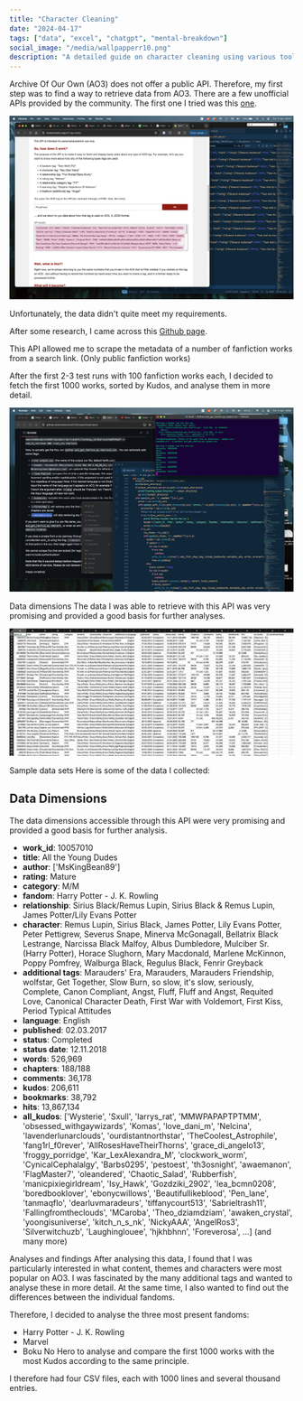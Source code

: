 ```yaml
---
title: "Character Cleaning"
date: "2024-04-17"
tags: ["data", "excel", "chatgpt", "mental-breakdown"]
social_image: "/media/wallpapperr10.png"
description: "A detailed guide on character cleaning using various tools."
---
```



Archive Of Our Own (AO3) does not offer a public API. Therefore, my first step was to find a way to retrieve data from AO3. There are a few unofficial APIs provided by the community. The first one I tried was this [one](https://fandomstats.org/ao3-tag-stats/).

![ao3-tag-stats](/media/Scraping/fandomstats.png)

Unfortunately, the data didn't quite meet my requirements.

After some research, I came across this [Github page](https://github.com/radiolarian/AO3Scraper).

This API allowed me to scrape the metadata of a number of fanfiction works from a search link. (Only public fanfiction works)

After the first 2-3 test runs with 100 fanfiction works each, I decided to fetch the first 1000 works, sorted by Kudos, and analyse them in more detail.

![Ao3 Scraper](/media/Scraping/ao3scraper.png)

Data dimensions
The data I was able to retrieve with this API was very promising and provided a good basis for further analyses.

![CSV Data Dimensions](/media/Scraping/datendimensionen.png)

Sample data sets
Here is some of the data I collected:

## Data Dimensions

The data dimensions accessible through this API were very promising and provided a good basis for further analysis.

- **work_id**: 10057010
- **title**: All the Young Dudes
- **author**: ['MsKingBean89']
- **rating**: Mature
- **category**: M/M
- **fandom**: Harry Potter - J. K. Rowling
- **relationship**: Sirius Black/Remus Lupin, Sirius Black & Remus Lupin, James Potter/Lily Evans Potter
- **character**: Remus Lupin, Sirius Black, James Potter, Lily Evans Potter, Peter Pettigrew, Severus Snape, Minerva McGonagall, Bellatrix Black Lestrange, Narcissa Black Malfoy, Albus Dumbledore, Mulciber Sr. (Harry Potter), Horace Slughorn, Mary Macdonald, Marlene McKinnon, Poppy Pomfrey, Walburga Black, Regulus Black, Fenrir Greyback
- **additional tags**: Marauders' Era, Marauders, Marauders Friendship, wolfstar, Get Together, Slow Burn, so slow, it's slow, seriously, Complete, Canon Compliant, Angst, Fluff, Fluff and Angst, Requited Love, Canonical Character Death, First War with Voldemort, First Kiss, Period Typical Attitudes
- **language**: English
- **published**: 02.03.2017
- **status**: Completed
- **status date**: 12.11.2018
- **words**: 526,969
- **chapters**: 188/188
- **comments**: 36,178
- **kudos**: 206,611
- **bookmarks**: 38,792
- **hits**: 13,867,134
- **all_kudos**: ['Wysterie', 'Sxull', 'larrys_rat', 'MMWPAPAPTPTMM', 'obsessed_withgaywizards', 'Komas', 'love_dani_m', 'Nelcina', 'lavenderlunarclouds', 'ourdistantnorthstar', 'TheCoolest_Astrophile', 'fang1rl_f0rever', 'AllRosesHaveTheirThorns', 'grace_di_angelo13', 'froggy_porridge', 'Kar_LexAlexandra_M', 'clockwork_worm', 'CynicalCephalalgy', 'Barbs0295', 'pestoest', 'th3osnight', 'awaemanon', 'FlagMaster7', 'oleandered', 'Chaotic_Salad', 'Rubberfish', 'manicpixiegirldream', 'Isy_Hawk', 'Gozdziki_2902', 'lea_bcmn0208', 'boredbooklover', 'ebonycwillows', 'Beautifullikeblood', 'Pen_lane', 'tanmaqflo', 'dearluvmaradeurs', 'tiffanycourt513', 'Sabrieltrash11', 'Fallingfromtheclouds', 'MCaroba', 'Theo_dziamdziam', 'awaken_crystal', 'yoongisuniverse', 'kitch_n_s_nk', 'NickyAAA', 'AngelRos3', 'Silverwitchuzb', 'Laughinglouee', 'hjkhbhnn', 'Foreverosa', ...] (and many more)

Analyses and findings
After analysing this data, I found that I was particularly interested in what content, themes and characters were most popular on AO3. I was fascinated by the many additional tags and wanted to analyse these in more detail. At the same time, I also wanted to find out the differences between the individual fandoms.

Therefore, I decided to analyse the three most present fandoms:
- Harry Potter - J. K. Rowling
- Marvel
- Boku No Hero
to analyse and compare the first 1000 works with the most Kudos according to the same principle.

I therefore had four CSV files, each with 1000 lines and several thousand entries.
